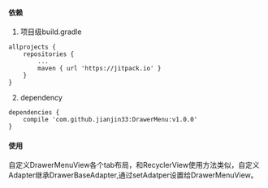 #### 依赖
1. 项目级build.gradle
```
allprojects {
	repositories {
		...
		maven { url 'https://jitpack.io' }
	}
}
```
2. dependency
```
dependencies {
	compile 'com.github.jianjin33:DrawerMenu:v1.0.0'
}
```
#### 使用
自定义DrawerMenuView各个tab布局，和RecyclerView使用方法类似，自定义Adapter继承DrawerBaseAdapter,通过setAdatper设置给DrawerMenuView。

